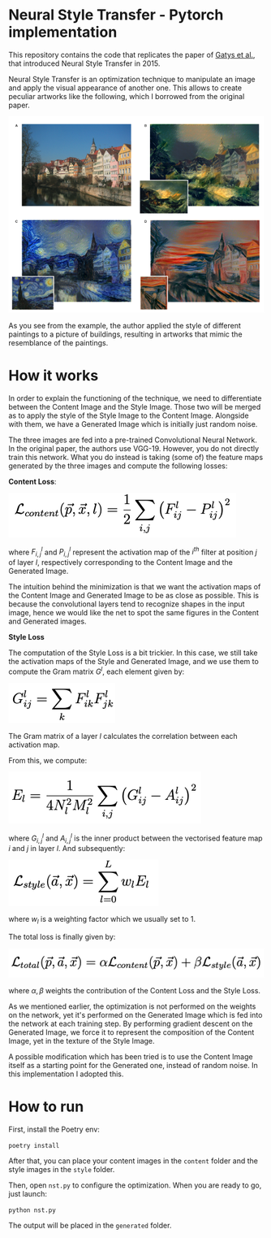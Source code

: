 # Neural Style Transfer - Pytorch implementation 

This repository contains the code that replicates the paper of [Gatys et al.](https://arxiv.org/pdf/1508.06576.pdf),
that introduced Neural Style Transfer in 2015.

Neural Style Transfer is an optimization technique to manipulate an image and apply the visual appearance of another one.
This allows to create peculiar artworks like the following, which I borrowed from the original paper.

![Reference image](images/paper_img.png)

As you see from the example, the author applied the style of different paintings to 
a picture of buildings, resulting in artworks that mimic the resemblance of the paintings.

# How it works

In order to explain the functioning of the technique, we need to differentiate between the Content
Image and the Style Image. Those two will be merged as to apply the style of the Style Image to the Content Image.
Alongside with them, we have a Generated Image which is initially just random noise.

The three images are fed into a pre-trained Convolutional Neural Network. In the original paper, the authors
use VGG-19.
However, you do not directly train this network.
What you do instead is taking (some of) the feature maps generated by the three images and compute
the following losses:

**Content Loss**: 

![Content loss](images/content_loss.png)

where $F^l_{i,j}$ and $P^l_{i,j}$ represent the activation map of the $i^{th}$ filter at position $j$ of layer $l$, 
respectively corresponding to the Content Image and the Generated Image.

The intuition behind the minimization is that we want the activation maps of the Content Image and Generated Image to be as close as possible.
This is because the convolutional layers tend to recognize shapes in the input image, hence we would like the net to spot
the same figures in the Content and Generated images.

**Style Loss** 

The computation of the Style Loss is a bit trickier.
In this case, we still take the activation maps of the Style and Generated Image,
and we use them to compute the Gram matrix $G^l$, each element given by:

![Gram matrix](images/gram.png)

The Gram matrix of a layer $l$ calculates the correlation between each activation map.

From this, we compute:

![El](images/El.png)

where $G^l_{i,j}$ and $A^l_{i,j}$ is the inner product between the vectorised feature map
$i$ and $j$ in layer $l$.
And subsequently:

![Style loss](images/style_loss.png)

where $w_l$ is a weighting factor which we usually set to 1.

The total loss is finally given by:

![Total loss](images/total_loss.png)

where $\alpha, \beta$ weights the contribution of the Content Loss and the Style Loss.

As we mentioned earlier, the optimization is not performed on the weights on the network, yet it's performed on
the Generated Image which is fed into the network at each training step.
By performing gradient descent on the Generated Image, we force it to represent the composition of the Content Image, yet
in the texture of the Style Image.

A possible modification which has been tried is to use the Content Image itself as a starting point for the Generated one, instead
of random noise. In this implementation I adopted this.

# How to run

First, install the Poetry env:

`poetry install`

After that, you can place your content images in the `content` folder and the style images in the `style` folder.

Then, open `nst.py` to configure the optimization. When you are ready to go, just launch:

`python nst.py`

The output will be placed in the `generated` folder.